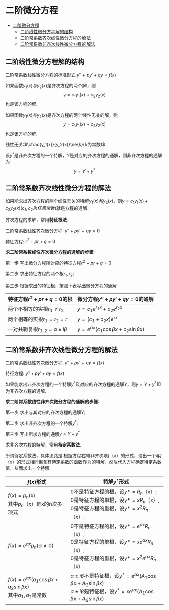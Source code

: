 # 二阶微分方程

- [二阶微分方程](#二阶微分方程)
  - [二阶线性微分方程解的结构](#二阶线性微分方程解的结构)
  - [二阶常系数齐次线性微分方程的解法](#二阶常系数齐次线性微分方程的解法)
  - [二阶常系数非齐次线性微分方程的解法](#二阶常系数非齐次线性微分方程的解法)

## 二阶线性微分方程解的结构

二阶常系数线性微分方程的标准形式∶$y''+py'+qy=f(x)$

如果函数$y_1(x)与y_2(x)$是齐次方程的两个解，则
$$
y=c_1y_1(x)+c_2y_2(x)
$$
也是该方程的解.

如果函数$y_1(x)与y_2(x)$是齐次方程的两个线性无关的解，则
$$
y=c_1y_1(x)+c_2y_2(x)
$$
也是该方程的解.

线性无关:$\cfrac{y_1(x)}{y_2(x)}\ne{k}(k为常数)$

设$y^*$是非齐次方程的一个特解，$Y$是对应的齐次方程的通解，则非齐次方程的通解为
$$
y=Y+y^*
$$

## 二阶常系数齐次线性微分方程的解法

如果能求出齐次方程的两个线性无关的特解$y_1(x)和y_2(x)$，则$y=c_1y_1(x)+c_2y_2(x)(c_1,c_2为任意常数)$就是方程的通解.

齐次方程的求解，常用**特征根法**.

二阶常系数线性齐次微分方程∶ $y''+py'+qy=0$

特征方程: $r^2+pr+q=0$

**求二阶常系数线性齐次微分方程的通解的步骤**∶

第一步 写出微分方程所对应的特征方程$r^2+pr+q=0$

第二步 求出特征方程的两个根$r_1,r_2$;

第三步 根据求出的特征根，按照下表写出微分方程的通解

| 特征方程$r^2+pr+q=0$的根                  | 微分方程$y''+py'+qy=0$的通解                      |
|-------------------------------------------|---------------------------------------------------|
| 两个不相等的实根$r_1\ne{r_2}$             | $y=c_1e^{r_1x}+c_2e^{r_2x}$                       |
| 两个相等的实根$r_1={r_2}=r$               | $y=(c_1+c_2x)e^{rx}$                              |
| 一对共轭复根$r_{1,2}={\alpha\pm{i\beta}}$ | $y=e^{\alpha x}(c_1\cos{\beta}x+c_2\sin{\beta}x)$ |

## 二阶常系数非齐次线性微分方程的解法

二阶常系数线性齐次微分方程∶ $y''+py'+qy=f(x)$

特征方程: $y''+py'+qy=f(x)$

如果能求出非齐次方程的一个特解$y^*$及对应的齐次方程的通解$Y$，则$y=Y+y^*$即为非齐次方程的通解.

**求二阶常系数线性非齐次微分方程的通解的步骤**∶

第一步 求出与其对应的齐次方程的通解Y;

第二步 求出非齐次方程的一个特解$y^*$;

第三步 写出所求方程的通解$y=Y+y^*$

求非齐次方程的特解，常用**待定系数法**.

所谓待定系数法，具体思路是∶根据方程右端非齐次项$f（x）$的形式，设出一个与$f（x）$的形式相同但含有待定系数的函数作为的特解，然后代入方程确定待定系数值，从而求出一个特解.

| $f(x)$形式                                                                     | 特解$y^*$形式                                                                                                                                                                |
|--------------------------------------------------------------------------------|------------------------------------------------------------------------------------------------------------------------------------------------------------------------------|
| $f(x)=p_n(x)$<br>其中$p_n（x）$是x的n次多项式                                  | 0不是特征方程的根，设$y*=R_n（x）$;<br>0是特征方程的单根，设$y*=xR_n（x）$;<br>0是特征方程的重根，设$y*=x^2R_n（x）$.                                                        |
| $f(x)=e^{\alpha x}p_n(\alpha\ne{0})$                                           | 0不是特征方程的根，设$y*=e^{\alpha x}R_n（x）$;<br>0是特征方程的单根，设$y*=xe^{\alpha x}R_n（x）$;<br>0是特征方程的重根，设$y*=x^2e^{\alpha x}R_n（x）$.                    |
| $f(x)=e^{\alpha x}(a_1 \cos{\beta} x+a_2\sin{\beta} x)$<br>其中$a_1,a_2$是常数 | $\alpha \pm i\beta$不是特征根，设$y^*=e^{\alpha x}(A_1\cos{\beta}x+A_2\sin{\beta}x)$<br> $\alpha \pm i\beta$是特征根，设$y^*=xe^{\alpha x}(A_1\cos{\beta}x+A_2\sin{\beta}x)$ |
